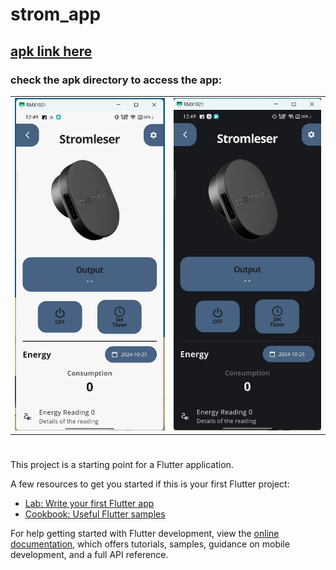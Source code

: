 # strom_app
 ## [apk link here](apk/app-release.apk)

### check the apk directory to access the app:

<table>
  <tr>
    <td><img src="apk/images/image2_light.png" alt="Image 2" width=""/></td>
    <td><img src="apk/images/image1_dark.png" alt="Image 1" width=""/></td>
    
  </tr>
</table>

#

This project is a starting point for a Flutter application.

A few resources to get you started if this is your first Flutter project:

- [Lab: Write your first Flutter app](https://docs.flutter.dev/get-started/codelab)
- [Cookbook: Useful Flutter samples](https://docs.flutter.dev/cookbook)

For help getting started with Flutter development, view the
[online documentation](https://docs.flutter.dev/), which offers tutorials,
samples, guidance on mobile development, and a full API reference.
